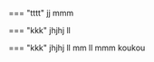 === "tttt"
    jj
    mmm

=== "kkk"
    jhjhj
    ll

=== "kkk"
    jhjhj
    ll
    mm
    ll
    mmm
    koukou

